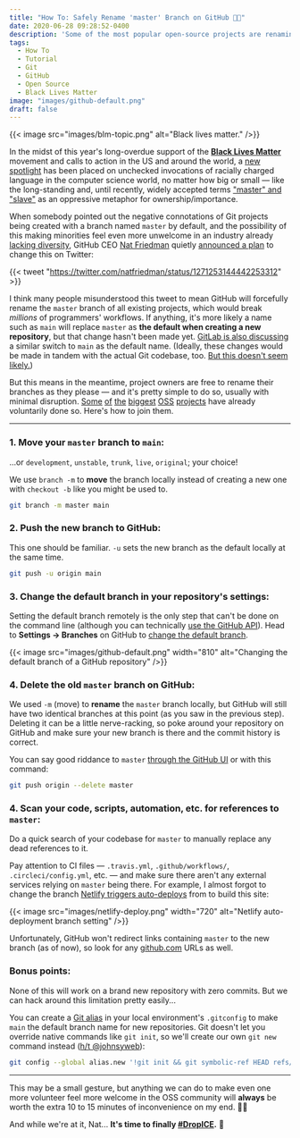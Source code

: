 ```yaml
---
title: "How To: Safely Rename 'master' Branch on GitHub ✊🏾"
date: 2020-06-28 09:28:52-0400
description: 'Some of the most popular open-source projects are renaming their default branch from "master" on GitHub. Here''s how to do so, and safely.'
tags:
  - How To
  - Tutorial
  - Git
  - GitHub
  - Open Source
  - Black Lives Matter
image: "images/github-default.png"
draft: false
---
```


{{< image src="images/blm-topic.png" alt="Black lives matter." />}}

In the midst of this year's long-overdue support of the [**Black Lives Matter**](https://blacklivesmatters.carrd.co/) movement and calls to action in the US and around the world, a [new spotlight](https://mail.gnome.org/archives/desktop-devel-list/2019-May/msg00066.html) has been placed on unchecked invocations of racially charged language in the computer science world, no matter how big or small — like the long-standing and, until recently, widely accepted terms ["master" and "slave"](https://tools.ietf.org/id/draft-knodel-terminology-00.html#master-slave) as an oppressive metaphor for ownership/importance.

When somebody pointed out the negative connotations of Git projects being created with a branch named `master` by default, and the possibility of this making minorities feel even more unwelcome in an industry already [lacking diversity](https://www.informationisbeautiful.net/visualizations/diversity-in-tech/), GitHub CEO [Nat Friedman](https://github.com/nat) quietly [announced a plan](https://twitter.com/natfriedman/status/1271253144442253312) to change this on Twitter:

{{< tweet "https://twitter.com/natfriedman/status/1271253144442253312" >}}

I think many people misunderstood this tweet to mean GitHub will forcefully rename the `master` branch of all existing projects, which would break _millions_ of programmers' workflows. If anything, it's more likely a name such as `main` will replace `master` as **the default when creating a new repository**, but that change hasn't been made yet. [GitLab is also discussing](https://gitlab.com/gitlab-org/gitlab/-/issues/222204) a similar switch to `main` as the default name. (Ideally, these changes would be made in tandem with the actual Git codebase, too. [But this doesn't seem likely.](https://lore.kernel.org/git/CAOAHyQwyXC1Z3v7BZAC+Bq6JBaM7FvBenA-1fcqeDV==apdWDg@mail.gmail.com/t/))

But this means in the meantime, project owners are free to rename their branches as they please — and it's pretty simple to do so, usually with minimal disruption. [Some](https://github.com/desktop/desktop/issues/6478) [of](https://github.com/cli/cli/issues/929) [the](https://github.com/sindresorhus/awesome/issues/1793) [biggest](https://github.com/rust-lang/rustlings/issues/437) [OSS](https://github.com/twbs/bootstrap/pull/31050) [projects](https://github.com/ohmyzsh/ohmyzsh/issues/9015) have already voluntarily done so. Here's how to join them.

---

### 1. Move your `master` branch to `main`:

...or `development`, `unstable`, `trunk`, `live`, `original`; your choice!

We use `branch -m` to **move** the branch locally instead of creating a new one with `checkout -b` like you might be used to.

```bash {linenos=false}
git branch -m master main
```

### 2. Push the new branch to GitHub:

This one should be familiar. `-u` sets the new branch as the default locally at the same time.

```bash {linenos=false}
git push -u origin main
```

### 3. Change the default branch in your repository's settings:

Setting the default branch remotely is the only step that can't be done on the command line (although you can technically [use the GitHub API](https://github.com/erbridge/github-branch-renamer)). Head to **Settings → Branches** on GitHub to [change the default branch](https://help.github.com/en/github/collaborating-with-issues-and-pull-requests/changing-the-base-branch-of-a-pull-request).

{{< image src="images/github-default.png" width="810" alt="Changing the default branch of a GitHub repository" />}}

### 4. Delete the old `master` branch on GitHub:

We used `-m` (move) to **rename** the `master` branch locally, but GitHub will still have two identical branches at this point (as you saw in the previous step). Deleting it can be a little nerve-racking, so poke around your repository on GitHub and make sure your new branch is there and the commit history is correct.

You can say good riddance to `master` [through the GitHub UI](https://help.github.com/en/github/collaborating-with-issues-and-pull-requests/creating-and-deleting-branches-within-your-repository#deleting-a-branch) or with this command:

```bash {linenos=false}
git push origin --delete master
```

### 4. Scan your code, scripts, automation, etc. for references to `master`:

Do a quick search of your codebase for `master` to manually replace any dead references to it.

Pay attention to CI files — `.travis.yml`, `.github/workflows/`, `.circleci/config.yml`, etc. — and make sure there aren't any external services relying on `master` being there. For example, I almost forgot to change the branch [Netlify triggers auto-deploys](https://docs.netlify.com/site-deploys/overview/#branches-and-deploys) from to build this site:

{{< image src="images/netlify-deploy.png" width="720" alt="Netlify auto-deployment branch setting" />}}

Unfortunately, GitHub won't redirect links containing `master` to the new branch (as of now), so look for any [github.com](https://github.com/) URLs as well.

### Bonus points:

None of this will work on a brand new repository with zero commits. But we can hack around this limitation pretty easily...

You can create a [Git alias](https://git-scm.com/book/en/v2/Git-Basics-Git-Aliases) in your local environment's `.gitconfig` to make `main` the default branch name for new repositories. Git doesn't let you override native commands like `git init`, so we'll create our own `git new` command instead ([h/t @johnsyweb](https://twitter.com/johnsyweb/status/1269881549056438272)):

```bash {linenos=false}
git config --global alias.new '!git init && git symbolic-ref HEAD refs/heads/main'
```

---

This may be a small gesture, but anything we can do to make even one more volunteer feel more welcome in the OSS community will **always** be worth the extra 10 to 15 minutes of inconvenience on my end. ✊🏾

And while we're at it, Nat... **It's time to finally [#DropICE](https://github.com/drop-ice/dear-github-2.0).** 🧊
